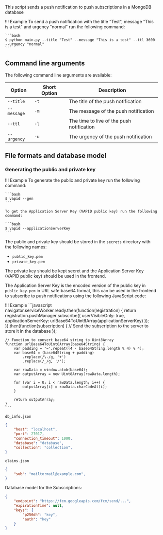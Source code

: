 This script sends a push notification to push subscriptions in a MongoDB database

!!! Example
    To send a push notification with the title "Test", message "This is a test" and urgency "normal" run the following command:
    
    ```bash
    $ python main.py --title "Test" --message "This is a test" --ttl 3600 --urgency "normal"
    ```

## Command line arguments

The following command line arguments are available:

Option|Short Option|Description
-|-|-
`--title`|`-t`|The title of the push notification
`--message`|`-m`|The message of the push notification
`--ttl`|`-l`|The time to live of the push notification
`--urgency`|`-u`|The urgency of the push notification

## File formats and database model

### Generating the public and private key

!!! Example
    To generate the public and private key run the following command:

    ```bash
    $ vapid --gen
    ```

    To get the Application Server Key (VAPID public key) run the following command:

    ```bash
    $ vapid --applicationServerKey
    ```

The public and private key should be stored in the `secrets` directory with the following names:

- `public_key.pem`
- `private_key.pem`

The private key should be kept secret and the Application Server Key (VAPID public key) should be used in the frontend.

The Application Server Key is the encoded version of the public key in `public_key.pem` in URL safe base64 format, this can be used in the frontend to subscribe to push notifications using the following JavaScript code:

!!! Example
    ```javascript
    navigator.serviceWorker.ready.then(function(registration) {
        return registration.pushManager.subscribe({
            userVisibleOnly: true,
            applicationServerKey: urlBase64ToUint8Array(applicationServerKey)
        });
    }).then(function(subscription) {
        // Send the subscription to the server to store it in the database
    });

    // Function to convert base64 string to Uint8Array
    function urlBase64ToUint8Array(base64String) {
        var padding = '='.repeat((4 - base64String.length % 4) % 4);
        var base64 = (base64String + padding)
            .replace(/\-/g, '+')
            .replace(/_/g, '/');

        var rawData = window.atob(base64);
        var outputArray = new Uint8Array(rawData.length);

        for (var i = 0; i < rawData.length; i++) {
            outputArray[i] = rawData.charCodeAt(i);
        }

        return outputArray;
    }
    ```

`db_info.json`

```json
{
    "host": "localhost",
    "port": 27017,
    "connection_timeout": 1000,
    "database": "database",
    "collection": "collection",
}
```

`claims.json`

```json
{
    "sub": "mailto:mail@example.com",
}
```

Database model for the Subscriptions:

```json
{
    "endpoint": "https://fcm.googleapis.com/fcm/send/...",
    "expirationTime": null,
    "keys": {
        "p256dh": "key",
        "auth": "key"
    }
}
```
